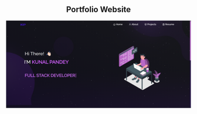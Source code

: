<h2 align="center">
  Portfolio Website <br/>
  <a href="https://my-portfolio-iota-eight-12.vercel.app/" target="_blank"></a>
</h2>
<div align="center">
  <img alt="Demo" src="./Images/readme-img.png" />
</div>
